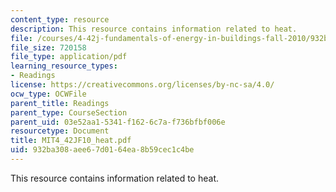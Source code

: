 ```yaml
---
content_type: resource
description: This resource contains information related to heat.
file: /courses/4-42j-fundamentals-of-energy-in-buildings-fall-2010/932ba308aee67d0164ea8b59cec1c4be_MIT4_42JF10_heat.pdf
file_size: 720158
file_type: application/pdf
learning_resource_types:
- Readings
license: https://creativecommons.org/licenses/by-nc-sa/4.0/
ocw_type: OCWFile
parent_title: Readings
parent_type: CourseSection
parent_uid: 03e52aa1-5341-f162-6c7a-f736bfbf006e
resourcetype: Document
title: MIT4_42JF10_heat.pdf
uid: 932ba308-aee6-7d01-64ea-8b59cec1c4be
---
```

This resource contains information related to heat.